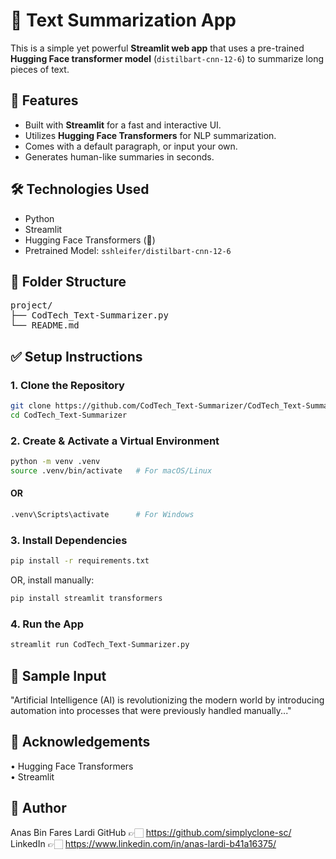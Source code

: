 # 📝 Text Summarization App

This is a simple yet powerful **Streamlit web app** that uses a pre-trained **Hugging Face transformer model** (`distilbart-cnn-12-6`) to summarize long pieces of text.

## 🚀 Features

- Built with **Streamlit** for a fast and interactive UI.  
- Utilizes **Hugging Face Transformers** for NLP summarization.  
- Comes with a default paragraph, or input your own.  
- Generates human-like summaries in seconds.  

## 🛠️ Technologies Used

- Python  
- Streamlit  
- Hugging Face Transformers (🤗)  
- Pretrained Model: `sshleifer/distilbart-cnn-12-6`  

## 📂 Folder Structure
<pre>
project/
├── CodTech_Text-Summarizer.py
└── README.md
</pre>

## ✅ Setup Instructions

### 1. Clone the Repository

```bash
git clone https://github.com/CodTech_Text-Summarizer/CodTech_Text-Summarizer.git
cd CodTech_Text-Summarizer

```

### 2. Create & Activate a Virtual Environment
```bash
python -m venv .venv
source .venv/bin/activate   # For macOS/Linux
```
#### OR
```bash
.venv\Scripts\activate      # For Windows
```
### 3. Install Dependencies
```bash
pip install -r requirements.txt
```
OR, install manually:
```bash
pip install streamlit transformers
```
### 4. Run the App
```bash
streamlit run CodTech_Text-Summarizer.py
```
## 📌 Sample Input

"Artificial Intelligence (AI) is revolutionizing the modern world by introducing automation into processes that were previously handled manually..."

## 🙌 Acknowledgements
• Hugging Face Transformers  
• Streamlit  


## 👤 Author

Anas Bin Fares Lardi
GitHub 👉🏻  https://github.com/simplyclone-sc/  
LinkedIn 👉🏻  https://www.linkedin.com/in/anas-lardi-b41a16375/
